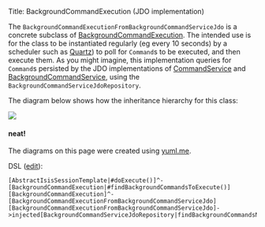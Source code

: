 Title: BackgroundCommandExecution (JDO implementation)

The `BackgroundCommandExecutionFromBackgroundCommandServiceJdo` is a concrete subclass of [BackgroundCommandExecution](../../../../reference/non-ui/background-command-execution.html).  The intended use is for the class to be instantiated regularly (eg every 10 seconds) by a scheduler such as [Quartz](http://quartz.org)) to poll for `Command`s to be executed, and then execute them.  As you might imagine, this implementation queries for `Command`s persisted by the JDO implementations of [CommandService](../services/command-service-jdo.html) and [BackgroundCommandService](../services/background-command-service-jdo.html), using the `BackgroundCommandServiceJdoRepository`.

The diagram below shows how the inheritance hierarchy for this class:

![](http://yuml.me/363b335f)


#### neat!
The diagrams on this page were created using [yuml.me](http://yuml.me). 

DSL ([edit](http://yuml.me/edit/363b335f)):
    
    [AbstractIsisSessionTemplate|#doExecute()]^-[BackgroundCommandExecution|#findBackgroundCommandsToExecute()]
    [BackgroundCommandExecution]^-[BackgroundCommandExecutionFromBackgroundCommandServiceJdo]
    [BackgroundCommandExecutionFromBackgroundCommandServiceJdo]->injected[BackgroundCommandServiceJdoRepository|findBackgroundCommandsNotYetStarted()]

    
    
